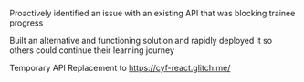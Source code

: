 Proactively identified an issue with an existing API that was blocking trainee progress

Built an alternative and functioning solution and rapidly deployed it so others could continue their learning journey

Temporary API Replacement to https://cyf-react.glitch.me/
